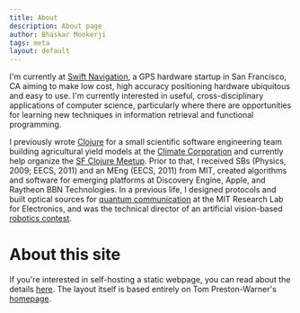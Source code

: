 ```yaml
---
title: About
description: About page
author: Bhaskar Mookerji
tags: meta
layout: default
---
```


I'm currently at [Swift Navigation](https://github.com/swift-nav/), a
GPS hardware startup in San Francisco, CA aiming to make low cost,
high accuracy positioning hardware ubiquitous and easy to use. I'm
currently interested in useful, cross-disciplinary applications of
computer science, particularly where there are opportunities for
learning new techniques in information retrieval and functional
programming.

I previously wrote [Clojure](http://clojure.org) for a small
scientific software engineering team building agricultural yield
models at the [Climate Corporation](http://climate.com) and currently
help organize the
[SF Clojure Meetup](http://www.meetup.com/The-Bay-Area-Clojure-User-Group/).
Prior to that, I received SBs (Physics, 2009; EECS, 2011) and an MEng
(EECS, 2011) from MIT, created algorithms and software for emerging
platforms at Discovery Engine, Apple, and Raytheon BBN Technologies.
In a previous life, I designed protocols and built optical sources for
[quantum communication](http://www.rle.mit.edu/qoptics/) at the MIT
Research Lab for Electronics, and was the technical director of an
artificial vision-based [robotics contest](http://maslab.mit.edu/).

# About this site

If you're interested in self-hosting a static webpage, you can read about the
details [here](https://github.com/mookerji/spin-one.org). The layout itself is
based entirely on Tom Preston-Warner's
[homepage](https://github.com/mojombo/mojombo.github.com).
